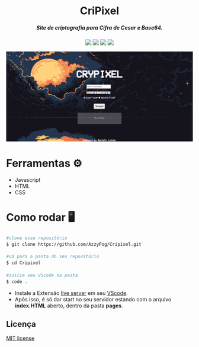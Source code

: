 <h1 align= 'center'>CriPixel
</h1>
<h5 align = 'center'>Site de criptografia para Cifra de Cesar e Base64.</h5>

<p align = 'center'>
<img src= 'https://img.shields.io/static/v1?label=languages&message=3&color=blue'>

<img src = 'https://img.shields.io/static/v1?label=status&message=in progress&color=blue'>

<img src = 'https://img.shields.io/static/v1?label=license&message=MIT&color=orange'>

<img src = 'https://img.shields.io/github/issues/AzzyPog/Cripixel'>
</p>  
 
<div align = 'center'><img src = '.github/crypixel.png' width = '800'></div>


# Ferramentas ⚙️
* Javascript
* HTML
* CSS

# Como rodar 🖥️

```bash
#clone esse repositório
$ git clone https://github.com/AzzyPog/Cripixel.git

#vá para a pasta do seu repositório
$ cd Cripixel

#inicie seu VScode na pasta
$ code .
```
* Instale a Extensão [live server](https://marketplace.visualstudio.com/items?itemName=ritwickdey.LiveServer) em seu [VScode](https://code.visualstudio.com).
* Após isso, é só dar start no seu servidor estando com o arquivo <b>index.HTML</b> aberto, dentro da pasta <b>pages</b>.

## Licença
[MIT license](https://ocw.mit.edu/pages/privacy-and-terms-of-use/)



